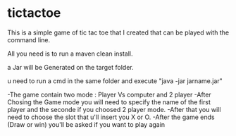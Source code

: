 tictactoe
=========

This is a simple game of tic tac toe that I created that can be played with the command line.

All you need is to run a maven clean install.

a Jar will be Generated on the target folder.

u need to run a cmd in the same folder and execute "java -jar jarname.jar"

-The game contain two mode : Player Vs computer and 2 player
-After Chosing the Game mode you will need to specify the name of the first player and the seconde if you choosed 2 player mode.
-After that you will need to choose the slot that u'll insert you X or O.
-After the game ends (Draw or win) you'll be asked if you want to play again
